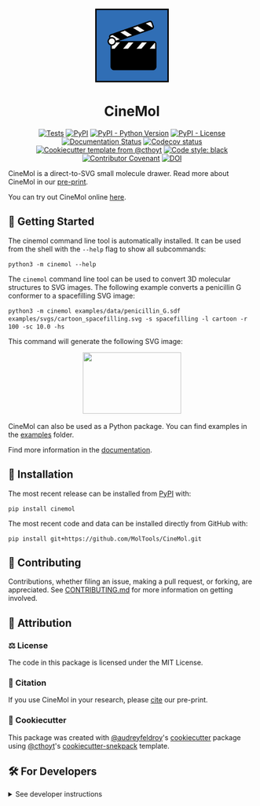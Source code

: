 <p align="center">
  <img src="https://github.com/moltools/CineMol/blob/main/logo.png" height="150">
</p>

<h1 align="center">
  CineMol
</h1>

<p align="center">
    <a href="https://github.com/MolTools/CineMol/actions/workflows/tests.yml">
        <img alt="Tests" src="https://github.com/MolTools/CineMol/actions/workflows/tests.yml/badge.svg" /></a>
    <a href="https://pypi.org/project/cinemol">
        <img alt="PyPI" src="https://img.shields.io/pypi/v/cinemol" /></a>
    <a href="https://pypi.org/project/cinemol">
        <img alt="PyPI - Python Version" src="https://img.shields.io/pypi/pyversions/cinemol" /></a>
    <a href="https://github.com/MolTools/CineMol/blob/main/LICENSE">
        <img alt="PyPI - License" src="https://img.shields.io/pypi/l/cinemol" /></a>
    <a href='https://cinemol.readthedocs.io/en/latest/?badge=latest'>
        <img src='https://readthedocs.org/projects/cinemol/badge/?version=latest' alt='Documentation Status' /></a>
    <a href="https://codecov.io/gh/MolTools/CineMol/branch/main">
        <img src="https://codecov.io/gh/MolTools/CineMol/branch/main/graph/badge.svg" alt="Codecov status" /></a>  
    <a href="https://github.com/cthoyt/cookiecutter-python-package">
        <img alt="Cookiecutter template from @cthoyt" src="https://img.shields.io/badge/Cookiecutter-snekpack-blue" /></a>
    <a href='https://github.com/psf/black'>
        <img src='https://img.shields.io/badge/code%20style-black-000000.svg' alt='Code style: black' /></a>
    <a href="https://github.com/MolTools/CineMol/blob/main/.github/CODE_OF_CONDUCT.md">
        <img src="https://img.shields.io/badge/Contributor%20Covenant-2.1-4baaaa.svg" alt="Contributor Covenant"/></a>
     <!-- <a href="https://doi.org/10.5281/zenodo.11123660">
        <img src="https://zenodo.org/badge/DOI/10.5281/zenodo.11123660.svg" alt="DOI"></a> -->
    <a href="https://doi.org/10.5281/zenodo.11242217">
        <img src="https://zenodo.org/badge/DOI/10.5281/zenodo.11242217.svg" alt="DOI"></a>
</p>

CineMol is a direct-to-SVG small molecule drawer. Read more about CineMol in our [pre-print](https://chemrxiv.org/engage/chemrxiv/article-details/65bbb3c966c1381729bd6e27). 

You can try out CineMol online [here](https://moltools.bioinformatics.nl/cinemol).

## 💪 Getting Started

The cinemol command line tool is automatically installed. It can
be used from the shell with the `--help` flag to show all subcommands:

```shell
python3 -m cinemol --help
```

The `cinemol` command line tool can be used to convert 3D molecular structures to SVG images. The following example
converts a penicillin G conformer to a spacefilling SVG image:

```shell
python3 -m cinemol examples/data/penicillin_G.sdf examples/svgs/cartoon_spacefilling.svg -s spacefilling -l cartoon -r 100 -sc 10.0 -hs
```

This command will generate the following SVG image:

<p align="center">
    <img src="https://github.com/moltools/CineMol/blob/main/examples/svgs/cartoon_spacefilling.svg" width=200 height=125>
</p>

CineMol can also be used as a Python package. You can find examples in the [examples](examples) folder.

Find more information in the [documentation](https://cinemol.readthedocs.io/en/latest/).

## 🚀 Installation

The most recent release can be installed from
[PyPI](https://pypi.org/project/cinemol/) with:

```shell
pip install cinemol
```

The most recent code and data can be installed directly from GitHub with:

```shell
pip install git+https://github.com/MolTools/CineMol.git
```

## 👐 Contributing

Contributions, whether filing an issue, making a pull request, or forking, are appreciated. See
[CONTRIBUTING.md](https://github.com/MolTools/CineMol/blob/main/.github/CONTRIBUTING.md) for more information on getting involved.

## 👋 Attribution

### ⚖️ License

The code in this package is licensed under the MIT License.

### 📖 Citation

If you use CineMol in your research, please [cite](CITATION.cff) our pre-print.

### 🍪 Cookiecutter

This package was created with [@audreyfeldroy](https://github.com/audreyfeldroy)'s
[cookiecutter](https://github.com/cookiecutter/cookiecutter) package using [@cthoyt](https://github.com/cthoyt)'s
[cookiecutter-snekpack](https://github.com/cthoyt/cookiecutter-snekpack) template.

## 🛠️ For Developers

<details>
  <summary>See developer instructions</summary>

The final section of the README is for if you want to get involved by making a code contribution.

### Development Installation

To install in development mode, use the following:

```bash
git clone git+https://github.com/MolTools/CineMol.git
cd CineMol
pip install -e .
```

### 🥼 Testing

After cloning the repository and installing `tox` with `pip install tox`, the unit tests in the `tests/` folder can be
run reproducibly with:

```shell
tox
```

Additionally, these tests are automatically re-run with each commit in a
[GitHub Action](https://github.com/MolTools/CineMol/actions?query=workflow%3ATests).

### 📖 Building the Documentation

The documentation can be built locally using the following:

```shell
git clone git+https://github.com/MolTools/CineMol.git
cd CineMol
tox -e docs
open docs/build/html/index.html
``` 

The documentation automatically installs the package as well as the `docs`
extra specified in the [`setup.cfg`](setup.cfg). `sphinx` plugins
like `texext` can be added there. Additionally, they need to be added to the
`extensions` list in [`docs/source/conf.py`](docs/source/conf.py).

The documentation can be deployed to [ReadTheDocs](https://readthedocs.io) using 
[this guide](https://docs.readthedocs.io/en/stable/intro/import-guide.html).
The [`.readthedocs.yml`](.readthedocs.yml) YAML file contains all the configuration you'll need.
You can also set up continuous integration on GitHub to check not only that
Sphinx can build the documentation in an isolated environment (i.e., with ``tox -e docs-test``)
but also that [ReadTheDocs can build it too](https://docs.readthedocs.io/en/stable/pull-requests.html).

### 📦 Making a Release

After installing the package in development mode and installing
`tox` with `pip install tox`, the commands for making a new release are contained within the `finish` environment
in `tox.ini`. Run the following from the shell:

```shell
tox -e finish
```

This script does the following:

1. Uses [Bump2Version](https://github.com/c4urself/bump2version) to switch the version number in the `setup.cfg`,
   `src/cinemol/version.py`, and [`docs/source/conf.py`](docs/source/conf.py) to not have the `-dev` suffix
2. Packages the code in both a tar archive and a wheel using [`build`](https://github.com/pypa/build)
3. Uploads to PyPI using [`twine`](https://github.com/pypa/twine). Be sure to have a `.pypirc` file
   configured to avoid the need for manual input at this step
4. Push to GitHub. You'll need to make a release going with the commit where the version was bumped.
5. Bump the version to the next patch. If you made big changes and want to bump the version by minor, you can
   use `tox -e bumpversion -- minor` after.

</details>